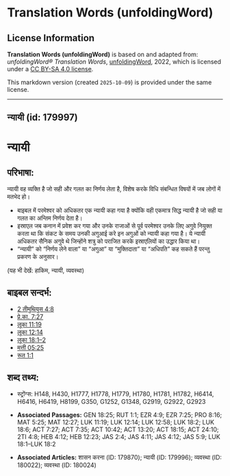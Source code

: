 # Translation Words (unfoldingWord)

## License Information

**Translation Words (unfoldingWord)** is based on and adapted from: _unfoldingWord® Translation Words_, [unfoldingWord](https://unfoldingword.org/utw), 2022, which is licensed under a [CC BY-SA 4.0 license](https://creativecommons.org/licenses/by-sa/4.0/legalcode.en).

This markdown version (created `2025-10-09`) is provided under the same license.



--------------------------------

## न्यायी (id: 179997)

न्यायी
======

परिभाषा:
--------

न्यायी वह व्यक्ति है जो सही और गलत का निर्णय लेता है, विशेष करके विधि संबन्धित विषयों में जब लोगों में मतभेद हो।

* बाइबल में परमेश्वर को अधिकतर एक न्यायी कहा गया है क्योंकि वही एकमात्र सिद्ध न्यायी है जो सही या गलत का अन्तिम निर्णय देता है।
* इस्राएल जब कनान में प्रवेश कर गया और उनके राजाओं से पूर्व परमेश्वर उनके लिए अगुवे नियुक्त करता था कि संकट के समय उनकी अगुआई करे इन अगुओं को न्यायी कहा गया है। ये न्यायी अधिकतर सैनिक अगुवे थे जिन्होंने शत्रु को पराजित करके इस्राएलियों का उद्धार किया था।
* “न्यायी” को “निर्णय लेने वाला” या “अगुआ” या “मुक्तिदाता” या “अधिपति” कह सकते हैं परन्तु प्रकरण के अनुसार।

(यह भी देखें: हाकिम, न्यायी, व्यवस्था)

बाइबल सन्दर्भ:
--------------

* [2 तीमुथियुस 4:8](https://ref.ly/2Tim0:0)
* [प्रे.का. 7:27](https://ref.ly/Acts7:27)
* [लूका 11:19](https://ref.ly/Luke11:19)
* [लूका 12:14](https://ref.ly/Luke12:14)
* [लूका 18:1–2](https://ref.ly/Luke18:1-Luke18:2)
* [मत्ती 05:25](https://ref.ly/Matt5:25)
* [रूत 1:1](https://ref.ly/Ruth1:1)

शब्द तथ्य:
----------

* स्ट्रोंग्स: H148, H430, H1777, H1778, H1779, H1780, H1781, H1782, H6414, H6416, H6419, H8199, G350, G1252, G1348, G2919, G2922, G2923

* **Associated Passages:** GEN 18:25; RUT 1:1; EZR 4:9; EZR 7:25; PRO 8:16; MAT 5:25; MAT 12:27; LUK 11:19; LUK 12:14; LUK 12:58; LUK 18:2; LUK 18:6; ACT 7:27; ACT 7:35; ACT 10:42; ACT 13:20; ACT 18:15; ACT 24:10; 2TI 4:8; HEB 4:12; HEB 12:23; JAS 2:4; JAS 4:11; JAS 4:12; JAS 5:9; LUK 18:1–LUK 18:2
* **Associated Articles:** शासन करना (ID: 179870); न्यायी (ID: 179996); व्यवस्था (ID: 180022); व्यवस्था (ID: 180024)

